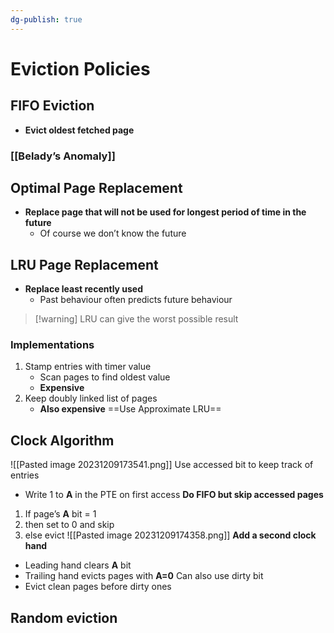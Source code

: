 ```yaml
---
dg-publish: true
---
```

# Eviction Policies
## FIFO Eviction
* **Evict oldest fetched page**
### [[Belady’s Anomaly]]

## Optimal Page Replacement
* **Replace page that will not be used for longest period of time in the future**
	* Of course we don’t know the future

## LRU Page Replacement
* **Replace least recently used**
	* Past behaviour often predicts future behaviour

> [!warning] LRU can give the worst possible result

### Implementations
1. Stamp entries with timer value
	* Scan pages to find oldest value
	* **Expensive**
2. Keep doubly linked list of pages
	* **Also expensive**
==Use Approximate LRU==

## Clock Algorithm
![[Pasted image 20231209173541.png]]
Use accessed bit to keep track of entries
* Write 1 to **A** in the PTE on first access
**Do FIFO but skip accessed pages**
1. If page’s **A** bit = 1
2. then set to 0 and skip
3. else evict
![[Pasted image 20231209174358.png]]
**Add a second clock hand**
* Leading hand clears **A** bit
* Trailing hand evicts pages with **A=0**
Can also use dirty bit
* Evict clean pages before dirty ones

## Random eviction